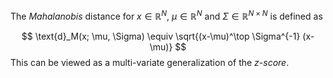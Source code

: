 The *Mahalanobis* distance for $x \in \mathbb{R}^N$, $\mu\in\mathbb{R}^N$ and $\Sigma\in\mathbb{R}^{N \times N}$ is defined as

$$
\text{d}_M(x; \mu, \Sigma) \equiv \sqrt{(x-\mu)^\top \Sigma^{-1} (x-\mu)}
$$
This can be viewed as a multi-variate generalization of the *z-score*.